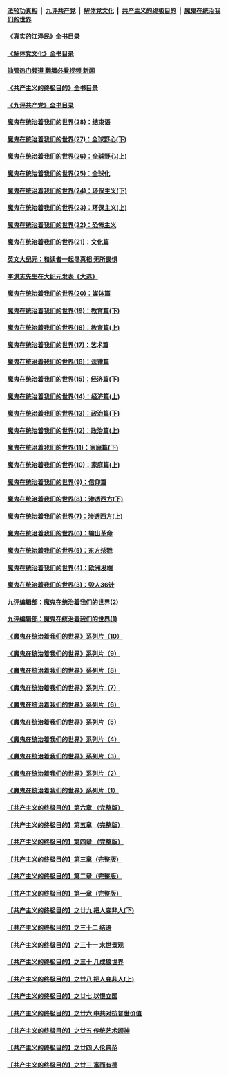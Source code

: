 ####  [法轮功真相](../../../../basic/blob/master/README.md?t=06090232) &nbsp;|&nbsp; [九评共产党](../../../../9ping.md/blob/master/README.md?t=06090232) &nbsp;|&nbsp; [解体党文化](../../../../jtdwh.md/blob/master/README.md?t=06090232)  &nbsp;|&nbsp; [共产主义的终极目的](../../../../gczydzjmd.md/blob/master/README.md?t=06090232) &nbsp;|&nbsp; [魔鬼在统治我们的世界](../../../../mgztzwmdsj.md/blob/master/README.md?t=06090232) 

#### [《真实的江泽民》全书目录](../pages/nsc422/n13721399.md?t=06090232) 

#### [《解体党文化》全书目录](../pages/nsc422/n13721157.md?t=06090232) 

#### [油管热门频道 翻墙必看视频 新闻](http://45.76.130.85:81/youtube.html?06090232)

#### [《共产主义的终极目的》全书目录](../pages/nsc422/n13721048.md?t=06090232) 

#### [《九评共产党》全书目录](../pages/nsc422/n13708085.md?t=06090232) 

#### [魔鬼在统治着我们的世界(28)：结束语](../pages/nsc422/n10936246.md?t=06090232) 

#### [魔鬼在统治着我们的世界(27)：全球野心(下)](../pages/nsc422/n10928319.md?t=06090232) 

#### [魔鬼在统治着我们的世界(26)：全球野心(上)](../pages/nsc422/n10900318.md?t=06090232) 

#### [魔鬼在统治着我们的世界(25)：全球化](../pages/nsc422/n10788205.md?t=06090232) 

#### [魔鬼在统治着我们的世界(24)：环保主义(下)](../pages/nsc422/n10695307.md?t=06090232) 

#### [魔鬼在统治着我们的世界(23)：环保主义(上)](../pages/nsc422/n10688613.md?t=06090232) 

#### [魔鬼在统治着我们的世界(22)：恐怖主义](../pages/nsc422/n10614727.md?t=06090232) 

#### [魔鬼在统治着我们的世界(21)：文化篇](../pages/nsc422/n10597706.md?t=06090232) 

#### [英文大纪元：和读者一起寻真相 无所畏惧](../pages/nsc422/n12542027.md?t=06090232) 

#### [李洪志先生在大纪元发表《大选》](../pages/nsc422/n12534746.md?t=06090232) 

#### [魔鬼在统治着我们的世界(20)：媒体篇](../pages/nsc422/n10586579.md?t=06090232) 

#### [魔鬼在统治着我们的世界(19)：教育篇(下)](../pages/nsc422/n10564808.md?t=06090232) 

#### [魔鬼在统治着我们的世界(18)：教育篇(上)](../pages/nsc422/n10526970.md?t=06090232) 

#### [魔鬼在统治着我们的世界(17)：艺术篇](../pages/nsc422/n10499093.md?t=06090232) 

#### [魔鬼在统治着我们的世界(16)：法律篇](../pages/nsc422/n10485969.md?t=06090232) 

#### [魔鬼在统治着我们的世界(15)：经济篇(下)](../pages/nsc422/n10469975.md?t=06090232) 

#### [魔鬼在统治着我们的世界(14)：经济篇(上)](../pages/nsc422/n10457370.md?t=06090232) 

#### [魔鬼在统治着我们的世界(13)：政治篇(下)](../pages/nsc422/n10448270.md?t=06090232) 

#### [魔鬼在统治着我们的世界(12)：政治篇(上)](../pages/nsc422/n10444576.md?t=06090232) 

#### [魔鬼在统治着我们的世界(11)：家庭篇(下)](../pages/nsc422/n10440961.md?t=06090232) 

#### [魔鬼在统治着我们的世界(10)：家庭篇(上)](../pages/nsc422/n10435448.md?t=06090232) 

#### [魔鬼在统治着我们的世界(9)：信仰篇](../pages/nsc422/n10432159.md?t=06090232) 

#### [魔鬼在统治着我们的世界(8)：渗透西方(下)](../pages/nsc422/n10429603.md?t=06090232) 

#### [魔鬼在统治着我们的世界(7)：渗透西方(上)](../pages/nsc422/n10426013.md?t=06090232) 

#### [魔鬼在统治着我们的世界(6)：输出革命](../pages/nsc422/n10421536.md?t=06090232) 

#### [魔鬼在统治着我们的世界(5)：东方杀戮](../pages/nsc422/n10417707.md?t=06090232) 

#### [魔鬼在统治着我们的世界(4)：欧洲发端](../pages/nsc422/n10414890.md?t=06090232) 

#### [魔鬼在统治着我们的世界(3)：毁人36计](../pages/nsc422/n10411583.md?t=06090232) 

#### [九评编辑部：魔鬼在统治着我们的世界(2)](../pages/nsc422/n10410036.md?t=06090232) 

#### [九评编辑部：魔鬼在统治着我们的世界(1)](../pages/nsc422/n10406825.md?t=06090232) 

#### [《魔鬼在统治着我们的世界》系列片（10）](../pages/nsc422/n12292670.md?t=06090232) 

#### [《魔鬼在统治着我们的世界》系列片（9）](../pages/nsc422/n12290859.md?t=06090232) 

#### [《魔鬼在统治着我们的世界》系列片（8）](../pages/nsc422/n12287445.md?t=06090232) 

#### [《魔鬼在统治着我们的世界》系列片（7）](../pages/nsc422/n12283425.md?t=06090232) 

#### [《魔鬼在统治着我们的世界》系列片（6）](../pages/nsc422/n12282314.md?t=06090232) 

#### [《魔鬼在统治着我们的世界》系列片（5）](../pages/nsc422/n12281419.md?t=06090232) 

#### [《魔鬼在统治着我们的世界》系列片（4）](../pages/nsc422/n12274024.md?t=06090232) 

#### [《魔鬼在统治着我们的世界》系列片（3）](../pages/nsc422/n12271322.md?t=06090232) 

#### [《魔鬼在统治着我们的世界》系列片（2）](../pages/nsc422/n12269049.md?t=06090232) 

#### [《魔鬼在统治着我们的世界》系列片（1）](../pages/nsc422/n12267575.md?t=06090232) 

#### [【共产主义的终极目的】第六章 （完整版）](../pages/nsc422/n11428913.md?t=06090232) 

#### [【共产主义的终极目的】第五章 （完整版）](../pages/nsc422/n11428912.md?t=06090232) 

#### [【共产主义的终极目的】第四章 （完整版）](../pages/nsc422/n11428907.md?t=06090232) 

#### [【共产主义的终极目的】第三章（完整版）](../pages/nsc422/n11428848.md?t=06090232) 

#### [【共产主义的终极目的】第二章（完整版）](../pages/nsc422/n11428831.md?t=06090232) 

#### [【共产主义的终极目的】第一章（完整版）](../pages/nsc422/n11417651.md?t=06090232) 

#### [【共产主义的终极目的】之廿九 把人变非人(下)](../pages/nsc422/n11344140.md?t=06090232) 

#### [【共产主义的终极目的】之三十二 结语](../pages/nsc422/n11360535.md?t=06090232) 

#### [【共产主义的终极目的】之三十一 末世景观](../pages/nsc422/n11351129.md?t=06090232) 

#### [【共产主义的终极目的】之三十 几成狼世界](../pages/nsc422/n11348280.md?t=06090232) 

#### [【共产主义的终极目的】之廿八 把人变非人(上)](../pages/nsc422/n11340492.md?t=06090232) 

#### [【共产主义的终极目的】之廿七 以恨立国](../pages/nsc422/n11336944.md?t=06090232) 

#### [【共产主义的终极目的】之廿六 中共对抗普世价值](../pages/nsc422/n11324785.md?t=06090232) 

#### [【共产主义的终极目的】之廿五 传统艺术颂神](../pages/nsc422/n11296396.md?t=06090232) 

#### [【共产主义的终极目的】之廿四 人伦典范](../pages/nsc422/n11296397.md?t=06090232) 

#### [【共产主义的终极目的】之廿三 富而有德](../pages/nsc422/n11283598.md?t=06090232) 

<img src='http://gfw-breaker.win/goodnews/indexes/nsc422.md' width='0px' height='0px'/>
